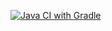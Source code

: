 [![Java CI with Gradle](https://github.com/HeavensFeel03/Zadanie6/actions/workflows/gradle.yml/badge.svg)](https://github.com/HeavensFeel03/Zadanie6/actions/workflows/gradle.yml)